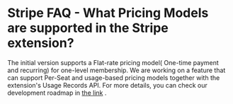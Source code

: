 ---
---
# Stripe FAQ - What Pricing Models are supported  in the Stripe extension?
 The initial version supports a Flat-rate pricing model( One-time payment and recurring) for one-level membership. We are working on a feature that can support Per-Seat and usage-based pricing models together with the extension's Usage Records API. For more details, you can check our development roadmap in  [the link](https://ultimate-member-roadmaps.notion.site/54b8d1929df44079a7c0ccdc14ab6220?v=400225114a5349b4aaf958d02bc08a5f&pvs=4) .